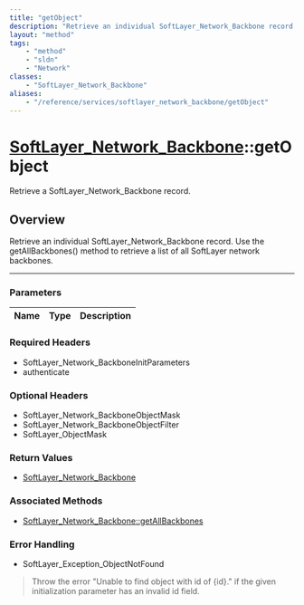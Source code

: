 ```yaml
---
title: "getObject"
description: "Retrieve an individual SoftLayer_Network_Backbone record. Use the getAllBackbones() method to retrieve a list of all Sof... "
layout: "method"
tags:
    - "method"
    - "sldn"
    - "Network"
classes:
    - "SoftLayer_Network_Backbone"
aliases:
    - "/reference/services/softlayer_network_backbone/getObject"
---
```

# [SoftLayer_Network_Backbone](/reference/services/SoftLayer_Network_Backbone)::getObject

Retrieve a SoftLayer_Network_Backbone record.


## Overview 
Retrieve an individual SoftLayer_Network_Backbone record. Use the getAllBackbones() method to retrieve a list of all SoftLayer network backbones.

-----

### Parameters 
|Name | Type | Description |
| --- | --- | --- |


### Required Headers
* SoftLayer_Network_BackboneInitParameters
* authenticate


### Optional Headers
* SoftLayer_Network_BackboneObjectMask
* SoftLayer_Network_BackboneObjectFilter
* SoftLayer_ObjectMask

### Return Values
* <a href='/reference/datatypes/SoftLayer_Network_Backbone'>SoftLayer_Network_Backbone </a>


### Associated Methods

*  [SoftLayer_Network_Backbone::getAllBackbones](/reference/services/SoftLayer_Network_Backbone/getAllBackbones )



### Error Handling

* SoftLayer_Exception_ObjectNotFound 

> Throw the error "Unable to find object with id of {id}." if the given initialization parameter has an invalid id field. 



